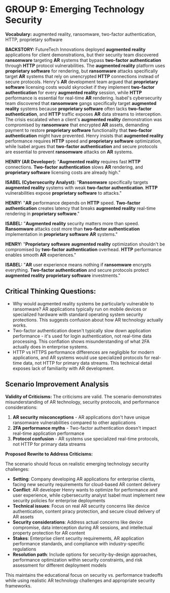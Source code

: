 # GROUP 9: Emerging Technology Security

**Vocabulary:** augmented reality, ransomware, two-factor authentication, HTTP, proprietary software


**BACKSTORY:** FutureTech Innovations deployed **augmented reality** applications for client demonstrations, but their security team discovered **ransomware** targeting **AR** systems that bypass **two-factor authentication** through **HTTP** protocol vulnerabilities. The **augmented reality** platform uses **proprietary software** for rendering, but **ransomware** attacks specifically target **AR** systems that rely on unencrypted **HTTP** connections instead of secure protocols. Henry's **AR** development team argued that **proprietary software** licensing costs would skyrocket if they implement **two-factor authentication** for every **augmented reality** session, while **HTTP** performance is essential for real-time **AR** rendering. Isabel's cybersecurity team discovered that **ransomware** gangs specifically target **augmented reality** systems because **proprietary software** often lacks **two-factor authentication**, and **HTTP** traffic exposes **AR** data streams to interception. The crisis escalated when a client's **augmented reality** demonstration was compromised by **ransomware** that encrypted **AR** assets, demanding payment to restore **proprietary software** functionality that **two-factor authentication** might have prevented. Henry insists that **augmented reality** performance requires **HTTP** speed and **proprietary software** optimization, while Isabel argues that **two-factor authentication** and secure protocols are essential to prevent **ransomware** attacks on **AR** systems.

**HENRY (AR Developer):** "**Augmented reality** requires fast **HTTP** connections. **Two-factor authentication** slows **AR** rendering, and **proprietary software** licensing costs are already high."

**ISABEL (Cybersecurity Analyst):** "**Ransomware** specifically targets **augmented reality** systems with weak **two-factor authentication**. **HTTP** vulnerabilities expose **proprietary software** to attacks."

**HENRY:** "**AR** performance depends on **HTTP** speed. **Two-factor authentication** creates latency that breaks **augmented reality** real-time rendering in **proprietary software**."

**ISABEL:** "**Augmented reality** security matters more than speed. **Ransomware** attacks cost more than **two-factor authentication** implementation in **proprietary software** **AR** systems."

**HENRY:** "**Proprietary software** **augmented reality** optimization shouldn't be compromised by **two-factor authentication** overhead. **HTTP** performance enables smooth **AR** experiences."

**ISABEL:** "**AR** user experience means nothing if **ransomware** encrypts everything. **Two-factor authentication** and secure protocols protect **augmented reality** **proprietary software** investments."

## Critical Thinking Questions:
- Why would augmented reality systems be particularly vulnerable to ransomware? AR applications typically run on mobile devices or specialized hardware with standard operating system security protections. This suggests confusion about how AR technology actually works.
- Two-factor authentication doesn't typically slow down application performance - it's used for login authentication, not real-time data processing. This conflation shows misunderstanding of what 2FA actually does in enterprise systems.
- HTTP vs HTTPS performance differences are negligible for modern applications, and AR systems would use specialized protocols for real-time data, not HTTP for primary data streams. This technical detail exposes lack of familiarity with AR development.

## Scenario Improvement Analysis

**Validity of Criticisms:** The criticisms are valid. The scenario demonstrates misunderstanding of AR technology, security protocols, and performance considerations:

1. **AR security misconceptions** - AR applications don't have unique ransomware vulnerabilities compared to other applications
2. **2FA performance myths** - Two-factor authentication doesn't impact real-time application performance
3. **Protocol confusion** - AR systems use specialized real-time protocols, not HTTP for primary data streams

**Proposed Rewrite to Address Criticisms:**

The scenario should focus on realistic emerging technology security challenges:

- **Setting**: Company developing AR applications for enterprise clients, facing new security requirements for cloud-based AR content delivery
- **Conflict**: AR developer Henry wants to optimize for performance and user experience, while cybersecurity analyst Isabel must implement new security policies for enterprise deployments
- **Technical issues**: Focus on real AR security concerns like device authentication, content piracy protection, and secure cloud delivery of AR assets
- **Security considerations**: Address actual concerns like device compromise, data interception during AR sessions, and intellectual property protection for AR content
- **Stakes**: Enterprise client security requirements, AR application performance standards, and compliance with industry-specific regulations
- **Resolution path**: Include options for security-by-design approaches, performance optimization within security constraints, and risk assessment for different deployment models

This maintains the educational focus on security vs. performance tradeoffs while using realistic AR technology challenges and appropriate security frameworks.
